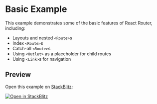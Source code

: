 # Basic Example

This example demonstrates some of the basic features of React Router, including:

- Layouts and nested `<Route>`s
- Index `<Route>`s
- Catch-all `<Route>`s
- Using `<Outlet>` as a placeholder for child routes
- Using `<Link>`s for navigation

## Preview

Open this example on [StackBlitz](https://stackblitz.com):

[![Open in StackBlitz](https://developer.stackblitz.com/img/open_in_stackblitz.svg)](https://stackblitz.com/github/remix-run/react-router/tree/main/examples/basic?file=src/App.tsx)
